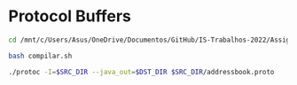# Protocol Buffers
```bash
cd /mnt/c/Users/Asus/OneDrive/Documentos/GitHub/IS-Trabalhos-2022/Assignment 1/trabalho/proto
```

```bash
bash compilar.sh
```

```bash
./protoc -I=$SRC_DIR --java_out=$DST_DIR $SRC_DIR/addressbook.proto
```



